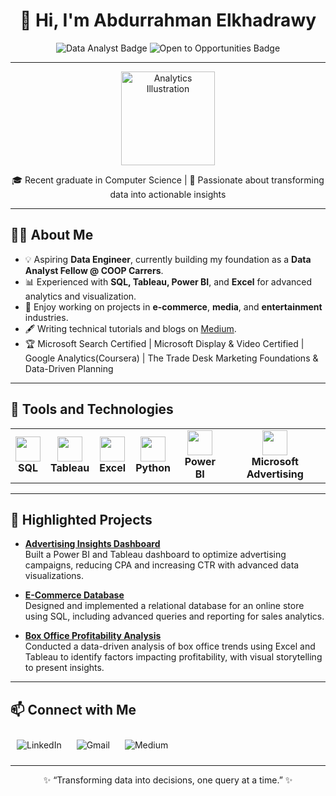 <!-- README.md -->

<h1 align="center">👋 Hi, I'm Abdurrahman Elkhadrawy</h1>

<p align="center">
  <img src="https://img.shields.io/badge/Data%20Analyst-SQL%20%7C%20Tableau%20%7C%20Power%20BI-blue" alt="Data Analyst Badge">
  <img src="https://img.shields.io/badge/Currently-Open%20to%20Opportunities-green" alt="Open to Opportunities Badge">
</p>

---

<p align="center">
  <img src="https://img.icons8.com/fluency/200/analytics.png" alt="Analytics Illustration" width="150">
</p>

<p align="center">
  🎓 Recent graduate in Computer Science | 🎯 Passionate about transforming data into actionable insights
</p>

---

<h2>👨‍💻 About Me</h2>

- 💡 Aspiring **Data Engineer**, currently building my foundation as a **Data Analyst Fellow @ COOP Carrers**.
- 📊 Experienced with **SQL, Tableau, Power BI**, and **Excel** for advanced analytics and visualization.
- 🌟 Enjoy working on projects in **e-commerce**, **media**, and **entertainment** industries.
- 🖋️ Writing technical tutorials and blogs on [Medium](https://medium.com/data-100).
- 🏆 Microsoft Search Certified | Microsoft Display & Video Certified | Google Analytics(Coursera) | The Trade Desk Marketing Foundations & Data-Driven Planning

---

<h2>🔨 Tools and Technologies</h2>

<table>
  <tr>
    <td align="center"><img src="https://img.icons8.com/color/48/000000/sql.png" width="40" /><br><b>SQL</b></td>
    <td align="center"><img src="https://img.icons8.com/color/48/000000/tableau-software.png" width="40" /><br><b>Tableau</b></td>
    <td align="center"><img src="https://img.icons8.com/color/48/000000/microsoft-excel-2019.png" width="40" /><br><b>Excel</b></td>
    <td align="center"><img src="https://img.icons8.com/color/48/000000/python--v1.png" width="40" /><br><b>Python</b></td>
    <td align="center"><img src="https://img.icons8.com/color/48/000000/power-bi.png" width="40" /><br><b>Power BI</b></td>
    <td align="center"><img src="https://img.icons8.com/color/48/000000/microsoft.png" width="40" /><br><b>Microsoft Advertising</b></td>
  </tr>
</table>

---

<h2>🚀 Highlighted Projects</h2>

- **[Advertising Insights Dashboard](https://github.com/Abdurrahman78/Campaign-Performance-Analysis)**  
   Built a Power BI and Tableau dashboard to optimize advertising campaigns, reducing CPA and increasing CTR with advanced data visualizations.
   
- **[E-Commerce Database](https://github.com/Abdurrahman78/E-Commerce-Database)**  
   Designed and implemented a relational database for an online store using SQL, including advanced queries and reporting for sales analytics.
- **[Box Office Profitability Analysis](https://github.com/Abdurrahman78/Box-Office-Analysis)**  
   Conducted a data-driven analysis of box office trends using Excel and Tableau to identify factors impacting profitability, with visual storytelling to present insights.
---

<h2>📫 Connect with Me</h2>

<p align="center">
  <div style="margin: 10px; display: inline-block;">
    <a href="https://www.linkedin.com/in/abdurrahmanelkhadrawy" target="_blank" style="text-decoration:none;">
      <img src="https://img.shields.io/badge/LinkedIn-0077B5?style=for-the-badge&logo=linkedin&logoColor=white" alt="LinkedIn">
    </a>
  </div>
  <div style="margin: 10px; display: inline-block;">
    <a href="mailto:elkhadrawyabdurrahman@gmail.com" target="_blank" style="text-decoration:none;">
      <img src="https://img.shields.io/badge/Gmail-D14836?style=for-the-badge&logo=gmail&logoColor=white" alt="Gmail">
    </a>
  </div>
  <div style="margin: 10px; display: inline-block;">
    <a href="https://medium.com/data-100" target="_blank" style="text-decoration:none;">
      <img src="https://img.shields.io/badge/Medium-12100E?style=for-the-badge&logo=medium&logoColor=white" alt="Medium">
    </a>
  </div>
</p>



---

<p align="center">✨ “Transforming data into decisions, one query at a time.” ✨</p>

